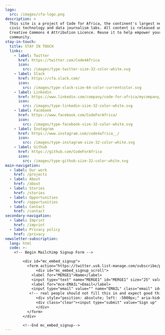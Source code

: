 ```yaml
---
logo:
  src: /images/cfa-logo.png
description: >
  This site is a project of Code for Africa, the continent's largest network of
  civic technology and data journalism labs. All content is released under a
  Creative Commons 4 Attribution Licence. Reuse it to help empower your own
  community.
stay-in-touch:
  title: STAY IN TOUCH
  links:
    - label: Twitter
      href: https://twitter.com/Code4Africa
      icon:
        src: /images/type-twitter-size-32-color-white.svg
    - label: Slack
      href: https://cfa.slack.com/
      icon:
        src: /images/type-slack-size-64-color-currentcolor.svg
    - label: Linkedin
      href: https://www.linkedin.com/company/code-for-africa/mycompany/
      icon:
        src: /images/type-linkedin-size-32-color-white.svg
    - label: Facebook
      href: https://www.facebook.com/CodeForAfrica/
      icon:
        src: /images/type-facebook-size-32-color-white.svg
    - label: Instagram
      href: https://www.instagram.com/code4africa__/
      icon:
        src: /images/type-instagram-size-32-color-white.svg
    - label: Github
      href: https://github.com/CodeForAfrica
      icon:
        src: /images/type-github-size-32-color-white.svg
main-navigation:
  - label: Our work
    href: /projects
  - label: About
    href: /about
  - label: Stories
    href: /stories
  - label: Opportunities
    href: /opportunities
  - label: Contact
    href: /contact
secondary-navigation:
  - label: Imprint
    href: /imprint
  - label: Privacy policy
    href: /privacy
newsletter-subscription:
  lang: html
  code: >-
    <!-- Begin Mailchimp Signup Form -->

        <div id="mc_embed_signup">
          <form action="https://twitter.us6.list-manage.com/subscribe/post?u=65e5825507b3cec760f272e79&amp;id=c2ff751541" method="post" id="mc-embedded-subscribe-form" name="mc-embedded-subscribe-form" class="validate" target="_blank" novalidate>
              <div id="mc_embed_signup_scroll">
            <label for="MERGE1">Name</label>
            <input type="text" name="MERGE1" id="MERGE1" size="25" value="">
            <label for="mce-EMAIL">Email</label>
            <input type="email" value="" name="EMAIL" class="email" id="mce-EMAIL" required>
           <!-- real people should not fill this in and expect good things - do not remove this or risk form bot signups-->
              <div style="position: absolute; left: -5000px;" aria-hidden="true"><input type="text" name="b_65e5825507b3cec760f272e79_c2ff751541" tabindex="-1" value=""></div>
              <div class="clear"><input type="submit" value="Sign up"  id="mc-embedded-subscribe" class="button"></div>
              </div>
          </form>
        </div>

        <!--End mc_embed_signup-->
---
```

